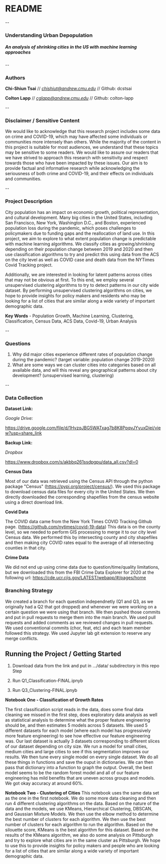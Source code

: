 # README

--

### Understanding Urban Depopulation
##### An analysis of shrinking cities in the US with machine learning approaches 

--

### Authors

**Chi-Shiun Tsai** // *chishiut@andrew.cmu.edu* // Github: dcstsai

**Colton Lapp** // *cglapp@andrew.cmu.edu* // Github: colton-lapp

--

### Disclaimer / Sensitive Content

We would like to acknowledge that this research project includes some data on crime and COVID-19, which may have affected some individuals or communities more intensely than others. While the majority of the content in this project is suitable for most audiences, we understand that these topics may be sensitive to some readers. We would like to assure our readers that we have strived to approach this research with sensitivity and respect towards those who have been impacted by these issues. Our aim is to provide factual and informative research while acknowledging the seriousness of both crime and COVID-19, and their effects on individuals and communities.

--

### Project Description
City population has an impact on economic growth, political representation, and cultural development. Many big cities in the United States, including San Francisco, New York, Washington D.C., and Boston, experienced population loss during the pandemic, which poses challenges to policymakers due to funding gaps and the reallocation of land use. In this project, we aim to explore to what extent population change is predictable with machine learning algorithms. We classify cities as growing/shrinking depending on their population change between 2019 and 2020 and then use classification algorithms to try and predict this using data from the ACS on the city level as well as COVID case and death data from the NYTimes Covid Tracking project.  

Additionally, we are interested in looking for latent patterns across cities that may not be obvious at first. To this end, we employ several unsupervised clustering algorithms to try to detect patterns in our city wide dataset. By performing unsupervised clustering algorithms on cities, we hope to provide insights for policy makers and residents who may be looking for a list of cities that are similar along a wide variety of important demographic data. 

**Key Words** - Population Growth, Machine Learning, Clustering, Classification, Census Data, ACS Data, Covid-19, Urban Analysis

--

### Questions

1. Why did major cities experience different rates of population change during the pandemic? (target variable: population change 2019-2020)
2. What are some ways we can cluster cities into categories based on all available data, and will this reveal any geographical patterns about city development? (unsupervised learning, clustering)

--

### Data Collection

**Dataset Link:**

*Google Drive:*

 https://drive.google.com/file/d/1HvzqJBG5WATxag7b8K8PpqvJYyuxDiei/view?usp=share_link

**Backup Link:** 

*Dropbox*

https://www.dropbox.com/s/akbbq261ssdpgpu/data_all.csv?dl=0


**Census Data**

Most of our data was retrieved using the Census API through the python package "Census" (https://pypi.org/project/census/). We used this package to download census data files for every city in the United States. We then directly downloaded the corresponding shapefiles from the census website using a direct download link.

**Covid Data**

The COVID data came from the New York Times COVID Tracking Github page. (https://github.com/nytimes/covid-19-data) This data is on the county level, so we needed to perform GIS processing to merge it to our city level Census data. We performed this by intersecting county and city shapefiles and then making city COVID rates equal to the average of all intersecting counties in that city. 

**Crime Data**

We did not end up using crime data due to question/time/quality limitations, but we downloaded this from the FBI Crime Data Explorer for 2020 at the following url: https://cde.ucr.cjis.gov/LATEST/webapp/#/pages/home

### Branching Strategy

We created a branch for each question independnetly (Q1 and Q3, as we originally had a Q2 that got dropped) and whenever we were working on a certain question we were using that branch. We then pushed those commits and put in pull requests to merge them into the main branch. We used pull requests and added comments as we reviewed changes in pull requests. We used conventional commits (chor, feat, etc) and each team member followed this strategy. We used Jupyter lab git extension to reserve any merge conflicts.


## Running the Project / Getting Started

1. Download data from the link and put in .../data/ subdirectory in this repo
Step

2. Run Q1_Classification-FINAL.ipnyb

3. Run Q3_Clustering-FINAL.ipnyb


**Notebook One - Classification of Growth Rates**

The first classification script reads in the data, does some final data cleaning we missed in the first step, does exploratory data analysis as well as statistical analysis to determine what the proper feature engineering should be, and then estimates 5 models across 5 datasets. We used 5 different datasets for each model (where each model has progressively more feature engineering) to see how effective our feature engineering was. Our last dataset is actually 3 datasets corresponding to different slices of our dataset depending on city size. We run a model for small cities, medium cities and large cities to see if this segmentation improves our results. We then tune every single model on every single dataset. We do all these things in functions and save the ouput in dictionaries. We can then pass that dictionary into a function to graph the output. Overall, the best model seems to be the random forest model and all of our feature engineering has mild benefits that are uneven across groups and models. We got okay accuracy at around 60%. 

**Notebook Two - Clustering of Cities**
This notebook uses the same data set as the one in the first notebook. We do some more data cleaning and then run 4 different clustering algorithms on the data. Based on the nature of the data and the models, we use KMeans, Hierarchical Clustering, DBSCAN, and Gaussian Mixture Models. We then use the elbow method to determine the best number of clusters for each algorithm. We then use the best number of clusters for each algorithm to run the algorithm. Based on the silouette score, KMeans is the best algorithm for this dataset. Based on the results of the KMeans algorithm, we also do some analysis on Pittsburgh and try to explore what cities are in the same cluster as Pittsburgh. We hope to use this to provide insights for policy makers and people who are looking for a list of cities that are similar along a wide variety of important demographic data.



